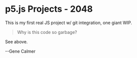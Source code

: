 # p5.js Projects - 2048
This is my first real JS project w/ git integration, one giant WIP.

>Why is this code so garbage?

See above.

--Gene Calmer